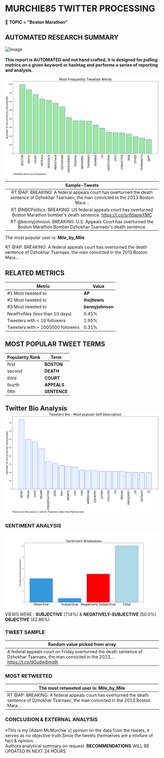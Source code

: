 # MURCHIE85 TWITTER PROCESSING 
&#x1F34E; **TOPIC = "Boston Marathon"**

## AUTOMATED RESEARCH SUMMARY

![image](https://marketingplatform.google.com/about/static/images/gmp/analytics-smb-benefit.jpg)
<br></br>
<b> This report is AUTOMATED and not hand crafted, it is designed for pulling metrics on a given keyword or hashtag and performs a series of reporting and analysis.</b>



![image](TWEETS.png)



|                **Sample-Tweets**        |
| :-------------: |
| RT @AP: BREAKING: A federal appeals court has overturned the death sentence of Dzhokhar Tsarnaev, the man convicted in the 2013 Boston Mara… |
| RT @NBCPolitics: BREAKING: US federal appeals court has overturned Boston Marathon bomber's death sentence. https://t.co/snfdapwXMC |
| RT @bennyjohnson: BREAKING: U.S. Appeals Court has overturned the Boston Marathon Bomber Dzhokhar Tsarnaev's death sentence. |

The most popular user is: **Mile_by_Mile**
<div class="alert alert-block alert-danger"> RT @AP: BREAKING: A federal appeals court has overturned the death sentence of Dzhokhar Tsarnaev, the man convicted in the 2013 Boston Mara…</div>

## RELATED METRICS<br>
| Metric | Value |
| ------------- | ------------- |
| #1 Most tweeted to  | **AP** |
| #2 Most tweeted to  | **thejtlewis** |
| #3 Most tweeted to  | **bennyjohnson** |
| NewProfiles (less than 10 days) | 0.45%  |
| Tweeters with < 10 followers  | 1.95%|
| Tweeters with > 1000000 followers  | 0.31%  |



## MOST POPULAR TWEET TERMS 


| Popularity Rank  | Term |
| ------------- | ------------- |
| first  | **BOSTON**  |
| second  | **DEATH**  |
| third  | **COURT** |
| fourth  | **APPEALS**  |
| fifth  | **SENTENCE**  |


## Twitter Bio Analysis![image](BIO.png)
### SENTIMENT ANALYSIS
![image](sentiment.png)
VIEWS WERE : **SUBJECTIVE**  (7.14%) & **NEGATIVELY-SUBJECTIVE** (50.0%) **OBJECTIVE** (42.86%)

### TWEET SAMPLE 
| Random value picked from array |
| ------------- |
|A federal appeals court on Friday overturned the death sentence of Dzhokhar Tsarnaev, the man convicted in the 2013… https://t.co/dGudw8mg9i |

### MOST RETWEETED 

| The most retweeted user is: **Mile_by_Mile**  |
| ------------- |
| RT @AP: BREAKING: A federal appeals court has overturned the death sentence of Dzhokhar Tsarnaev, the man convicted in the 2013 Boston Mara… |

### CONCLUSION & EXTERNAL ANALYSIS

*This is my [Adam McMurchie`s] opinion on the data from the tweets, it serves as no objective truth.Since the tweets themselves are a mixture of fact & opinion.<br>
Authors analytical summary on request.
**RECOMMENDATIONS** WILL BE UPDATED IN NEXT  24 HOURS <br>